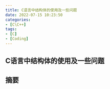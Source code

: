 ```yaml
---
title: C语言中结构体的使用及一些问题
date: 2022-07-15 10:23:50
categories:
- [C\C++]
tags: 
- [C]
- [Coding]
---
```


## C语言中结构体的使用及一些问题

## 摘要
